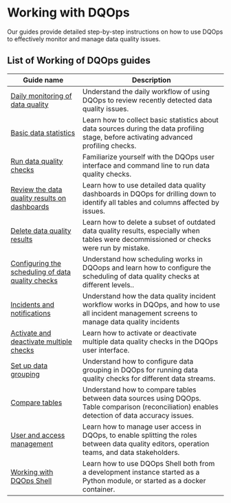 # Working with DQOps
Our guides provide detailed step-by-step instructions on how to use DQOps to effectively monitor and manage data quality issues.

## List of Working of DQOps guides

| Guide name                                                                                                | Description                                                                                                                                       |
|-----------------------------------------------------------------------------------------------------------|---------------------------------------------------------------------------------------------------------------------------------------------------|
| [Daily monitoring of data quality](daily-monitoring-of-data-quality.md)                                   | Understand the daily workflow of using DQOps to review recently detected data quality issues.                                                     |
| [Basic data statistics](collecting-basic-data-statistics.md)                                              | Learn how to collect basic statistics about data sources during the data profiling stage, before activating advanced profiling checks.            |
| [Run data quality checks](run-data-quality-checks.md)                                                     | Familiarize yourself with the DQOps user interface and command line to run data quality checks.                                                   |
| [Review the data quality results on dashboards](review-the-data-quality-results-on-dashboards.md)         | Learn how to use detailed data quality dashboards in DQOps for drilling down to identify all tables and columns affected by issues.               |
| [Delete data quality results](delete-data-quality-results.md)                                             | Learn how to delete a subset of outdated data quality results, especially when tables were decommissioned or checks were run by mistake.          |
| [Configuring the scheduling of data quality checks](configure-scheduling-of-data-quality-checks/index.md) | Understand how scheduling works in DQOops and learn how to configure the scheduling of data quality checks at different levels..                  |
| [Incidents and notifications](managing-data-quality-incidents-with-dqops.md)                              | Understand how the data quality incident workflow works in DQOps, and how to use all incident management screens to manage data quality incidents |
| [Activate and deactivate multiple checks](activate-and-deactivate-multiple-checks.md)                     | Learn how to activate or deactivate multiple data quality checks in the DQOps user interface.                                                     |
| [Set up data grouping](set-up-data-grouping-for-data-quality-checks.md)                                   | Understand how to configure data grouping in DQOps for running data quality checks for different data streams.                                    |
| [Compare tables](compare-tables-between-data-sources.md)                                                  | Understand how to compare tables between data sources using DQOps. Table comparison (reconciliation) enables detection of data accuracy issues.   |
| [User and access management](access-management.md)                                                        | Learn how to manage user access in DQOps, to enable splitting the roles between data quality editors, operation teams, and data stakeholders.     |
| [Working with DQOps Shell](working-with-dqo-shell.md)                                                     | Learn how to use DQOps Shell both from a development instance started as a Python module, or started as a docker container.                       |
